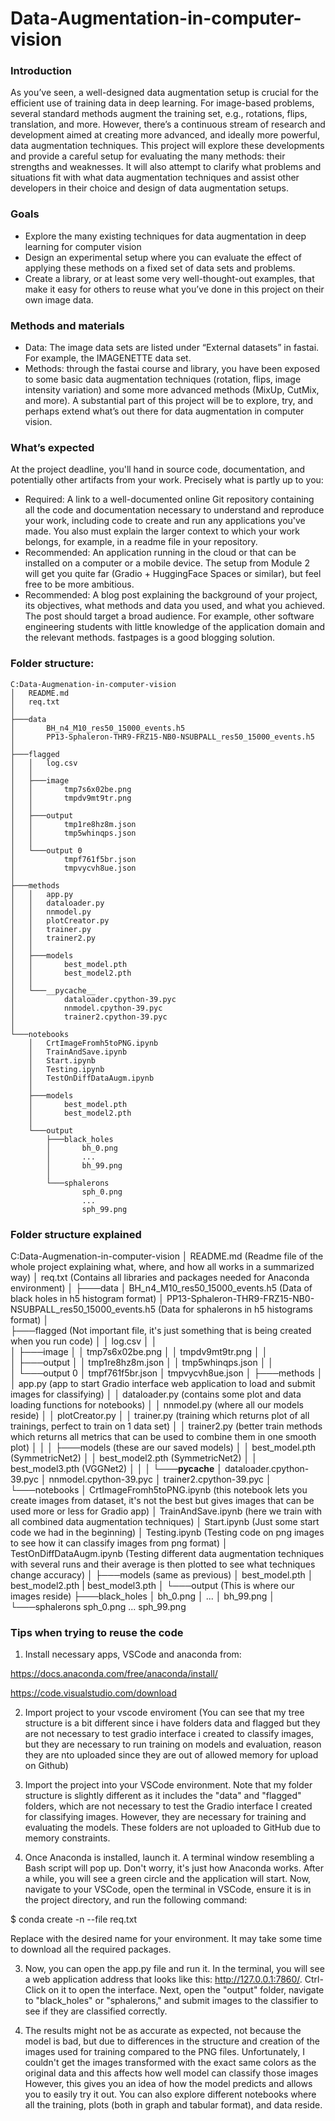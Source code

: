 # Data-Augmentation-in-computer-vision

### Introduction
As you’ve seen, a well-designed data augmentation setup is crucial for the efficient use of training data in deep learning. For image-based problems, several standard methods augment the training set, e.g., rotations, flips, translation, and more. However, there’s a continuous stream of research and development aimed at creating more advanced, and ideally more powerful, data augmentation techniques. This project will explore these developments and provide a careful setup for evaluating the many methods: their strengths and weaknesses. It will also attempt to clarify what problems and situations fit with what data augmentation techniques and assist other developers in their choice and design of data augmentation setups. 

### Goals
- Explore the many existing techniques for data augmentation in deep learning for computer 
vision 
- Design an experimental setup where you can evaluate the effect of applying these methods on 
a fixed set of data sets and problems. 
- Create a library, or at least some very well-thought-out examples, that make it easy for others to reuse what you’ve done in this project on their own image data.  

### Methods and materials
- Data: The image data sets are listed under “External datasets” in fastai. For example, the 
IMAGENETTE data set. 
- Methods: through the fastai course and library, you have been exposed to some basic data 
augmentation techniques (rotation, flips, image intensity variation) and some more advanced 
methods (MixUp, CutMix, and more). A substantial part of this project will be to explore, try, 
and perhaps extend what’s out there for data augmentation in computer vision. 

### What’s expected 
At the project deadline, you'll hand in source code, documentation, and potentially other 
artifacts from your work. Precisely what is partly up to you: 
- Required: A link to a well-documented online Git repository containing all the code and 
documentation necessary to understand and reproduce your work, including code to 
create and run any applications you've made. You also must explain the larger context 
to which your work belongs, for example, in a readme file in your repository. 
- Recommended: An application running in the cloud or that can be installed on a 
computer or a mobile device. The setup from Module 2 will get you quite far (Gradio + 
HuggingFace Spaces or similar), but feel free to be more ambitious.  
- Recommended: A blog post explaining the background of your project, its objectives, 
what methods and data you used, and what you achieved. The post should target a 
broad audience. For example, other software engineering students with little knowledge 
of the application domain and the relevant methods. fastpages is a good blogging 
solution.  

### Folder structure:

    C:Data-Augmenation-in-computer-vision
    │   README.md
    │   req.txt
    │
    ├───data
    │       BH_n4_M10_res50_15000_events.h5
    │       PP13-Sphaleron-THR9-FRZ15-NB0-NSUBPALL_res50_15000_events.h5
    │       
    ├───flagged
    │   │   log.csv
    │   │   
    │   ├───image
    │   │       tmp7s6x02be.png
    │   │       tmpdv9mt9tr.png
    │   │       
    │   ├───output
    │   │       tmp1re8hz8m.json
    │   │       tmp5whinqps.json
    │   │       
    │   └───output 0
    │           tmpf761f5br.json
    │           tmpvycvh8ue.json
    │
    ├───methods
    │   │   app.py
    │   │   dataloader.py
    │   │   nnmodel.py
    │   │   plotCreator.py
    │   │   trainer.py
    │   │   trainer2.py
    │   │
    │   ├───models
    │   │       best_model.pth
    │   │       best_model2.pth
    │   │
    │   └───__pycache__
    │           dataloader.cpython-39.pyc
    │           nnmodel.cpython-39.pyc
    │           trainer2.cpython-39.pyc
    │
    └───notebooks
        │   CrtImageFromh5toPNG.ipynb
        │   TrainAndSave.ipynb
        │   Start.ipynb
        │   Testing.ipynb
        │   TestOnDiffDataAugm.ipynb
        │
        ├───models
        │       best_model.pth
        │       best_model2.pth
        │
        └───output
            ├───black_holes
            │       bh_0.png
            │       ...
            │       bh_99.png
            │
            └───sphalerons
                    sph_0.png
                    ...
                    sph_99.png


### Folder structure explained
C:Data-Augmenation-in-computer-vision
│   README.md (Readme file of the whole project explaining what, where, and how all works in a summarized way)
│   req.txt (Contains all libraries and packages needed for Anaconda environment)
│
├───data
│       BH_n4_M10_res50_15000_events.h5 (Data of black holes in h5 histogram format)
│       PP13-Sphaleron-THR9-FRZ15-NB0-NSUBPALL_res50_15000_events.h5 (Data for sphalerons in h5 histograms format)
│       
├───flagged (Not important file, it's just something that is being created when you run code)
│   │   log.csv
│   │   
│   ├───image
│   │       tmp7s6x02be.png
│   │       tmpdv9mt9tr.png
│   │       
│   ├───output
│   │       tmp1re8hz8m.json
│   │       tmp5whinqps.json
│   │       
│   └───output 0
│           tmpf761f5br.json
│           tmpvycvh8ue.json
│
├───methods
│   │   app.py (app to start Gradio interface web application to load and submit images for classifying)
│   │   dataloader.py (contains some plot and data loading functions for notebooks)
│   │   nnmodel.py (where all our models reside)
│   │   plotCreator.py
│   │   trainer.py (training which returns plot of all trainings, perfect to train on 1 data set)
│   │   trainer2.py (better train methods which returns all metrics that can be used to combine them in one smooth plot)
│   │
│   ├───models (these are our saved models)
│   │       best_model.pth (SymmetricNet2)
│   │       best_model2.pth (SymmetricNet2)
│   │       best_model3.pth (VGGNet2)
│   │
│   └───__pycache__
│           dataloader.cpython-39.pyc
│           nnmodel.cpython-39.pyc
│           trainer2.cpython-39.pyc
│
└───notebooks
    │   CrtImageFromh5toPNG.ipynb (this notebook lets you create images from dataset, it's not the best but gives images that can be used more or less for Gradio app)
    │   TrainAndSave.ipynb (here we train with all combined data augmentation techniques)
    │   Start.ipynb (Just some start code we had in the beginning)
    │   Testing.ipynb (Testing code on png images to see how it can classify images from png format)
    │   TestOnDiffDataAugm.ipynb (Testing different data augmentation techniques with several runs and their average is then plotted to see what techniques change accuracy)
    │
    ├───models (same as previous)
    │       best_model.pth
    │       best_model2.pth
    |       best_model3.pth
    │
    └───output (This is where our images reside)
        ├───black_holes
        │       bh_0.png
        │       ...
        │       bh_99.png
        │
        └───sphalerons
                sph_0.png
                ...
                sph_99.png


 
### Tips when trying to reuse the code
1. Install necessary apps, VSCode and anaconda from:

https://docs.anaconda.com/free/anaconda/install/

https://code.visualstudio.com/download

2. Import project to your vscode enviroment
    (You can see that my tree structure is a bit different since i have folders data and flagged but they are not necessary to test gradio interface i created to classify images, but they are necessary to run training on models and evaluation, reason they are nto uploaded since they are out of allowed memory for upload on Github)

2. Import the project into your VSCode environment. Note that my folder structure is slightly different as it includes the "data" and "flagged" folders, which are not necessary to test the Gradio interface I created for classifying images. However, they are necessary for training and evaluating the models. These folders are not uploaded to GitHub due to memory constraints.

3. Once Anaconda is installed, launch it. A terminal window resembling a Bash script will pop up. Don't worry, it's just how Anaconda works. After a while, you will see a green circle and the application will start. Now, navigate to your VSCode, open the terminal in VSCode, ensure it is in the project directory, and run the following command:

$ conda create -n <environment-name> --file req.txt

Replace <environment-name> with the desired name for your environment. It may take some time to download all the required packages.

3. Now, you can open the app.py file and run it. In the terminal, you will see a web application address that looks like this: http://127.0.0.1:7860/. Ctrl-Click on it to open the interface. Next, open the "output" folder, navigate to "black_holes" or "sphalerons," and submit images to the classifier to see if they are classified correctly.

4. The results might not be as accurate as expected, not because the model is bad, but due to differences in the structure and creation of the images used for training compared to the PNG files. Unfortunately, I couldn't get the images transformed with the exact same colors as the original data and this affects how well model can classify those images However, this gives you an idea of how the model predicts and allows you to easily try it out. You can also explore different notebooks where all the training, plots (both in graph and tabular format), and data reside.

